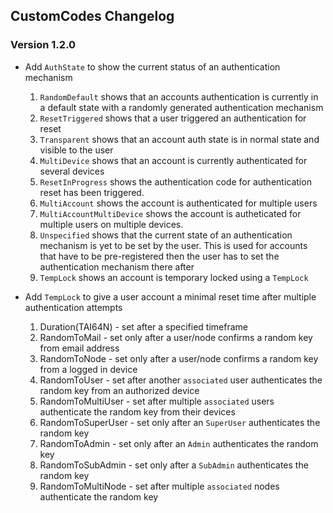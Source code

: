 ## CustomCodes Changelog

### Version 1.2.0
- Add `AuthState` to show the current status of an authentication mechanism
    1. `RandomDefault` shows that an accounts authentication is currently in a default state with a randomly generated authentication mechanism
    2. `ResetTriggered` shows that a user triggered an authentication for reset
    3. `Transparent` shows that an account auth state is in normal state and visible to the user
    4. `MultiDevice` shows that an account is currently authenticated for several devices
    5. `ResetInProgress` shows the authentication code for authentication reset has been triggered. 
    6. `MultiAccount` shows the account is authenticated for multiple users
    7. `MultiAccountMultiDevice` shows the account is autheticated for multiple users on multiple devices.
    8. `Unspecified` shows that the current state of an authentication mechanism is yet to be set by the user. This is used for accounts that have to be pre-registered then the user has to set the authentication mechanism there after
    9. `TempLock` shows an account is temporary locked using a `TempLock`

- Add `TempLock` to give a user account a minimal reset time after multiple authentication attempts
    1. Duration(TAI64N) - set after a specified timeframe
    2. RandomToMail - set only after a user/node confirms a random key from email address
    3. RandomToNode - set only after a user/node confirms a random key from a logged in device
    4. RandomToUser - set after another `associated` user authenticates the random key from an authorized device
    5. RandomToMultiUser - set after multiple `associated` users authenticate the random key from their devices
    6. RandomToSuperUser - set only after an `SuperUser` authenticates the random key
    7. RandomToAdmin - set only after an `Admin` authenticates the random key
    8. RandomToSubAdmin - set only after a `SubAdmin` authenticates the random key
    5. RandomToMultiNode - set after multiple `associated` nodes authenticate the random key